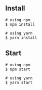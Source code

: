 ## Install

```
# using npm
$ npm install

# using yarn
$ yarn install
```

## Start

```
# using npm
$ npm start

# using yarn
$ yarn start
```

